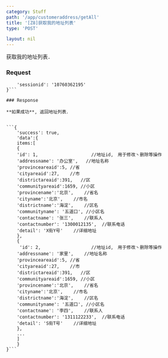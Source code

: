 ```yaml
---
category: Stuff
path: '/app/customeraddress/getAll'
title: '[Z8]获取我的地址列表'
type: 'POST'

layout: nil
---
```


获取我的地址列表．

### Request


```{
    'sessionid': '10760362195'
}```

### Response

**如果成功**, 返回地址列表．


```{
    'success': true,
    'data':{
	items:[
	{
	'id': 1,					//地址id,　用于修改丶删除等操作
	'addressname': '办公室',	//地址名称
	'provinceareaid':5,	//省
	'cityareaid':27,	//市
	'districtareaid':391,	//区
	'communityareaid':1659,	//小区
	'provincename':'北京',	//省名
	'cityname':'北京',	//市名
	'districtname':'海淀',	//区名
	'communityname': '五道口',	//小区名
	'contactname': '张三',	//联系人
	'contactnumber': '1300012135',	//联系电话
	'detail': 'X街Y号'	//详细地址
	},
	{
	 'id': 2,					//地址id,　用于修改丶删除等操作
	'addressname': '家里',	//地址名称
	'provinceareaid':5,	//省
	'cityareaid':27,	//市
	'districtareaid':391,	//区
	'communityareaid':1659,	//小区
	'provincename':'北京',	//省名
	'cityname':'北京',	//市名
	'districtname':'海淀',	//区名
	'communityname': '五道口',	//小区名
	'contactname': '李四',	//联系人
	'contactnumber': '1311122233',	//联系电话
	'detail': 'S街T号'	//详细地址
	},
	...
	]
    }
}```



